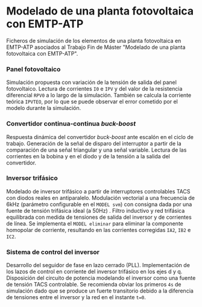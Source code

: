 # Modelado de una planta fotovoltaica con EMTP-ATP 
Ficheros de simulación de los elementos de una planta fotovoltaica en EMTP-ATP asociados al Trabajo Fin de Máster "Modelado de una planta fotovoltaica con EMTP-ATP".

### Panel fotovoltaico
Simulación propuesta con variación de la tensión de salida del panel fotovoltaico. Lectura de corrientes `I0` e `IPV` y del valor de la resistencia diferencial `RPV0` a lo largo de la simulación. También se calcula la corriente teórica `IPVTEO`, por lo que se puede observar el error cometido por el modelo durante la simulación.

### Convertidor continua-continua *buck-boost*
Respuesta dinámica del convertidor *buck-boost* ante escalón en el ciclo de trabajo. Generación de la señal de disparo del interruptor a partir de la comparación de una señal triangular y una señal variable. Lectura de las corrientes en la bobina y en el diodo y de la tensión a la salida del convertidor.

### Inversor trifásico
Modelado de inversor trifásico a partir de interruptores controlables TACS con diodos reales en antiparalelo. Modulación vectorial a una frecuencia de 6kHz (parámetro configurable en el `MODEL svm`) con consigna dada por una fuente de tensión trifásica ideal (a 50Hz) . Filtro inductivo y red trifásica equilibrada con medida de tensiones de salida del inversor y de corrientes de línea. Se implementa el `MODEL eliminar` para eliminar la componente homopolar de corriente, resultando en las corrientes corregidas `IA2`, `IB2` e `IC2`.

### Sistema de control del inversor
Desarrollo del seguidor de fase en lazo cerrado (PLL). Implementación de los lazos de control en corriente del inversor trifásico en los ejes d y q. Disposición del circuito de potencia modelando el inversor como una fuente de tensión TACS controlable. Se recomienda obviar los primeros `4s` de simulación dado que se produce un fuerte transitorio debido a la diferencia de tensiones entre el inversor y la red en el instante `t=0`.
